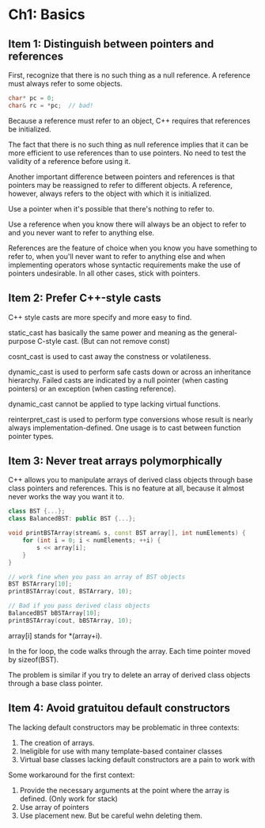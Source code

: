 # Ch1: Basics

## Item 1: Distinguish between pointers and references

First, recognize that there is no such thing as a null reference. A reference must always refer to some objects.

```c++
char* pc = 0;
char& rc = *pc;  // bad!
```

Because a reference must refer to an object, C++ requires that references be initialized.

The fact that there is no such thing as null reference implies that it can be more efficient to use references
than to use pointers. No need to test the validity of a reference before using it.

Another important difference between pointers and references is that pointers may be reassigned to refer to different
objects. A reference, however, always refers to the object with which it is initialized.

Use a pointer when it's possible that there's nothing to refer to.

Use a reference when you know there will always be an object to refer to and you never want to refer to anything else.

References are the feature of choice when you know you have something to refer to, when you'll never want to refer to
anything else and when implementing operators whose syntactic requirements make the use of pointers undesirable. In
all other cases, stick with pointers.

## Item 2: Prefer C++-style casts

C++ style casts are more specify and more easy to find.

static_cast has basically the same power and meaning as the general-purpose C-style cast. (But can not remove const)

cosnt_cast is used to cast away the constness or volatileness.

dynamic_cast is used to perform safe casts down or across an inheritance hierarchy. 
Failed casts are indicated by a null pointer (when casting pointers) or an exception (when casting reference).

dynamic_cast cannot be applied to type lacking virtual functions.

reinterpret_cast is used to perform type conversions whose result is nearly always implementation-defined.
One usage is to cast between function pointer types.

## Item 3: Never treat arrays polymorphically

C++ allows you to manipulate arrays of derived class objects through base class pointers and references. This is no 
feature at all, because it almost never works the way you want it to.

```c++
class BST {...};
class BalancedBST: public BST {...};

void printBSTArray(stream& s, const BST array[], int numElements) {
    for (int i = 0; i < numElements; ++i) {
        s << array[i];
    }
}

// work fine when you pass an array of BST objects
BST BSTArrary[10];
printBSTArray(cout, BSTArrary, 10);

// Bad if you pass derived class objects
BalancedBST bBSTArray[10];
printBSTArray(cout, bBSTArray, 10);
```
array[i] stands for \*(array+i).

In the for loop, the code walks through the array. Each time pointer moved by sizeof(BST). 

The problem is similar if you try to delete an array of derived class objects through a base class pointer.

## Item 4: Avoid gratuitou default constructors

The lacking default constructors may be problematic in three contexts:
1. The creation of arrays.
2. Ineligible for use with many template-based container classes
3. Virtual base classes lacking default constructors are a pain to work with

Some workaround for the first context:
1. Provide the necessary arguments at the point where the array is defined. (Only work for stack)
2. Use array of pointers
3. Use placement new. But be careful wehn deleting them.
